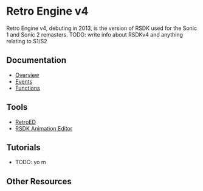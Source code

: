 # Retro Engine v4

Retro Engine v4, debuting in 2013, is the version of RSDK used for the Sonic 1 and Sonic 2 remasters.
TODO: write info about RSDKv4 and anything relating to S1/S2

## Documentation
- [Overview](Overview/README.md)
- [Events](Events.md)
- [Functions](Functions/README.md)

## Tools
- [RetroED](/Tools/RetroED/README.md)
- [RSDK Animation Editor](/Tools/RSDK-Anim-Editor/README.md)

## Tutorials
- TODO: yo m

## Other Resources


